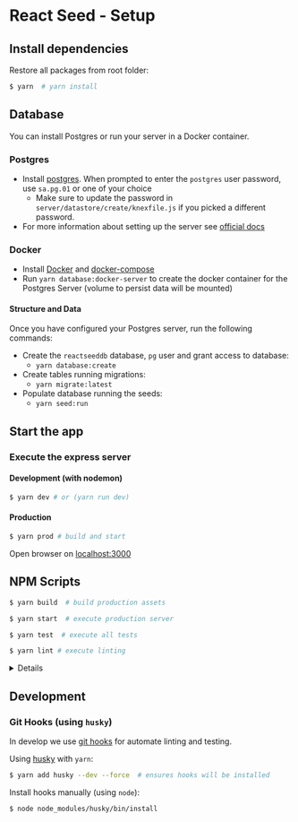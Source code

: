 # React Seed - Setup 

## Install dependencies

Restore all packages from root folder:

```bash
$ yarn  # yarn install
```

## Database

You can install Postgres or run your server in a Docker container.

### Postgres

* Install [postgres](https://www.postgresql.org/). When prompted to enter the `postgres` user password, use `sa.pg.01` or one of your choice
    * Make sure to update the password in `server/datastore/create/knexfile.js` if you picked a different password.
* For more information about setting up the server see [official docs](https://wiki.postgresql.org/wiki/First_steps)

### Docker

* Install [Docker](https://docs.docker.com/engine/installation/) and [docker-compose](https://docs.docker.com/compose/install/)
* Run `yarn database:docker-server` to create the docker container for the Postgres Server (volume to persist data will be mounted)

#### Structure and Data

Once you have configured your Postgres server, run the following commands:

* Create the `reactseeddb` database, `pg` user and grant access to database:
    * `yarn database:create`
* Create tables running migrations: 
    * `yarn migrate:latest`
* Populate database running the seeds: 
    * `yarn seed:run`


## Start the app

### Execute the express server

#### Development (with nodemon)

```bash
$ yarn dev # or (yarn run dev)
```

#### Production

```bash
$ yarn prod # build and start
```

Open browser on [localhost:3000](http://localhost:3000/)


## NPM Scripts

```bash
$ yarn build  # build production assets

$ yarn start  # execute production server

$ yarn test  # execute all tests

$ yarn lint # execute linting
```

<details>

#### More scripts

* `test`: exec all test (client uses `jest`, server uses `tape`)
    * `test:client`: exec client test
    * `test:server`: exec server test
* `tdd`: exec test (on watch mode)
* `lint`: exec linting (`eslint`)
* `migrate:*`: knex migrations
    * `migrate:make`: create migration script
    * `migrate:latest`: exec migrations
    * `migrate:rollback`: rollback migration
* `seed:*`: data seeds
    * `seed:make`: create seed script
    * `seed:run`: exec seeds
* `stats`: run `npm` stats
* `build`: build production assets
* `start`: exec production server
* `dev`: exec development server
* `prod`: build production assets and exec production server

</details>


## Development 

### Git Hooks (using `husky`)

In develop we use [git hooks](https://git-scm.com/docs/githooks) for automate linting and testing.

Using [husky](https://github.com/typicode/husky) with `yarn`:

```bash
$ yarn add husky --dev --force  # ensures hooks will be installed
```

Install hooks manually (using `node`):

```bash
$ node node_modules/husky/bin/install
```
